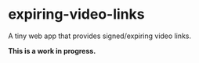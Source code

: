 # expiring-video-links
A tiny web app that provides signed/expiring video links.

**This is a work in progress.**
